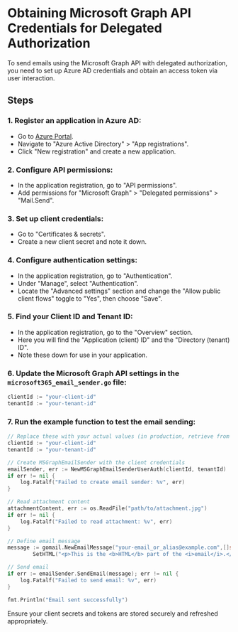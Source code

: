 # Obtaining Microsoft Graph API Credentials for Delegated Authorization

To send emails using the Microsoft Graph API with delegated authorization, you need to set up Azure AD credentials and obtain an access token via user interaction.

## Steps

### 1. Register an application in Azure AD:
- Go to [Azure Portal](https://portal.azure.com/).
- Navigate to "Azure Active Directory" > "App registrations".
- Click "New registration" and create a new application.

### 2. Configure API permissions:
- In the application registration, go to "API permissions".
- Add permissions for "Microsoft Graph" > "Delegated permissions" > "Mail.Send".

### 3. Set up client credentials:
- Go to "Certificates & secrets".
- Create a new client secret and note it down.

### 4. Configure authentication settings:
- In the application registration, go to "Authentication".
- Under "Manage", select "Authentication".
- Locate the "Advanced settings" section and change the "Allow public client flows" toggle to "Yes", then choose "Save".

### 5. Find your Client ID and Tenant ID:
- In the application registration, go to the "Overview" section.
- Here you will find the "Application (client) ID" and the "Directory (tenant) ID".
- Note these down for use in your application.

### 6. Update the Microsoft Graph API settings in the `microsoft365_email_sender.go` file:
```go
clientId := "your-client-id"
tenantId := "your-tenant-id"
```
### 7. Run the example function to test the email sending:
```go
// Replace these with your actual values (in production, retrieve from a secure file or secret manager)
clientId := "your-client-id"
tenantId := "your-tenant-id"

// Create MSGraphEmailSender with the client credentials
emailSender, err := NewMSGraphEmailSenderUserAuth(clientId, tenantId)
if err != nil {
    log.Fatalf("Failed to create email sender: %v", err)
}

// Read attachment content
attachmentContent, err := os.ReadFile("path/to/attachment.jpg")
if err != nil {
    log.Fatalf("Failed to read attachment: %v", err)
}

// Define email message
message := gomail.NewEmailMessage("your-email_or_alias@example.com",[]string{"recipient@example.com"}, "Test Email with attachment", "This is the plain text part of the email.").
		SetHTML("<p>This is the <b>HTML</b> part of the <i>email</i>.</p>").AddAttachments(*gomail.NewAttachment("attachment.jpg", attachmentContent))

// Send email
if err := emailSender.SendEmail(message); err != nil {
    log.Fatalf("Failed to send email: %v", err)
}

fmt.Println("Email sent successfully")    
```
Ensure your client secrets and tokens are stored securely and refreshed appropriately.
